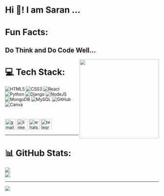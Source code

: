 <h1 align="left">Hi 👋! I am Saran ...</h1>

# Fun Facts:
<h2>Do Think and Do Code Well...</h2>

<img align="right" height="260" src="https://media.giphy.com/media/aNBC1JxkuaWiXf2zly/giphy.gif?cid=790b7611g9d28e3lzro28iwv5mamxm0pvg5hqs9yylcasrc8&ep=v1_stickers_search&rid=giphy.gif&ct=s"  />

#  💻 Tech Stack:
![HTML5](https://img.shields.io/badge/html5-%23E34F26.svg?style=for-the-badge&logo=html5&logoColor=white) ![CSS3](https://img.shields.io/badge/css3-%231572B6.svg?style=for-the-badge&logo=css3&logoColor=white) ![React](https://img.shields.io/badge/react-%2320232a.svg?style=for-the-badge&logo=react&logoColor=%2361DAFB) ![Python](https://img.shields.io/badge/python-3670A0?style=for-the-badge&logo=python&logoColor=ffdd54) ![Django](https://img.shields.io/badge/django-%23092E20.svg?style=for-the-badge&logo=django&logoColor=white) ![NodeJS](https://img.shields.io/badge/node.js-6DA55F?style=for-the-badge&logo=node.js&logoColor=white) ![MongoDB](https://img.shields.io/badge/MongoDB-%234ea94b.svg?style=for-the-badge&logo=mongodb&logoColor=white) ![MySQL](https://img.shields.io/badge/mysql-4479A1.svg?style=for-the-badge&logo=mysql&logoColor=white) ![GitHub](https://img.shields.io/badge/github-%23121011.svg?style=for-the-badge&logo=github&logoColor=white)  ![Canva](https://img.shields.io/badge/Canva-%2300C4CC.svg?style=for-the-badge&logo=Canva&logoColor=white)

#

<div align="left">
  <img src="https://img.shields.io/static/v1?message=Gmail&logo=gmail&label=&color=D14836&logoColor=white&labelColor=&style=for-the-badge" height="35" alt="gmail logo"  />
  <img src="https://img.shields.io/static/v1?message=LinkedIn&logo=linkedin&label=&color=0077B5&logoColor=white&labelColor=&style=for-the-badge" height="35" alt="linkedin logo"  />
  <img src="https://img.shields.io/static/v1?message=Whatsapp&logo=whatsapp&label=&color=25D366&logoColor=white&labelColor=&style=for-the-badge" height="35" alt="whatsapp logo"  />
  <img src="https://img.shields.io/static/v1?message=Telegram&logo=telegram&label=&color=2CA5E0&logoColor=white&labelColor=&style=for-the-badge" height="35" alt="telegram logo"  />
</div>

---

# 📊 GitHub Stats:
![](https://github-readme-streak-stats.herokuapp.com/?user=saran9965&theme=ambient_gradient&hide_border=false)<br/>
![](https://github-readme-stats.vercel.app/api/top-langs/?username=saran9965&theme=ambient_gradient&hide_border=false&include_all_commits=false&count_private=false&layout=compact)

---

[![](https://visitcount.itsvg.in/api?id=saran9965&icon=7&color=13)](https://visitcount.itsvg.in)


<!-- Proudly created with GPRM ( https://gprm.itsvg.in ) -->
